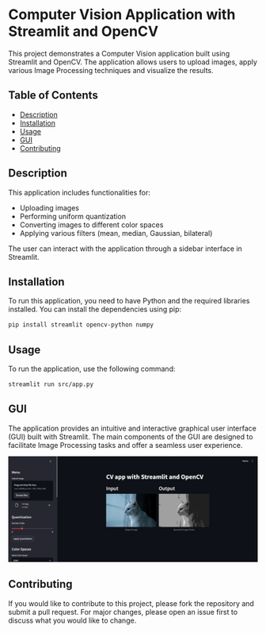# Computer Vision Application with Streamlit and OpenCV

This project demonstrates a Computer Vision application built using Streamlit and OpenCV. The application allows users to upload images, apply various Image Processing techniques and visualize the results.

## Table of Contents
  - [Description](#description)
  - [Installation](#installation)
  - [Usage](#usage)
  - [GUI](#gui)
  - [Contributing](#contributing)
   
## Description

This application includes functionalities for:
- Uploading images
- Performing uniform quantization
- Converting images to different color spaces
- Applying various filters (mean, median, Gaussian, bilateral)

The user can interact with the application through a sidebar interface in Streamlit.

## Installation

To run this application, you need to have Python and the required libraries installed. You can install the dependencies using pip:

```bash
pip install streamlit opencv-python numpy
```

## Usage

To run the application, use the following command:

```bash
streamlit run src/app.py
```

## GUI

The application provides an intuitive and interactive graphical user interface (GUI) built with Streamlit. The main components of the GUI are designed to facilitate Image Processing tasks and offer a seamless user experience.

![Interface](data/gui/gui_overview.jpg)

## Contributing

If you would like to contribute to this project, please fork the repository and submit a pull request. For major changes, please open an issue first to discuss what you would like to change.